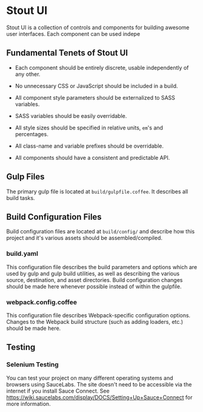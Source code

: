 # Stout UI

Stout UI is a collection of controls and components for building awesome
user interfaces. Each component can be used indepe


## Fundamental Tenets of Stout UI

- Each component should be entirely discrete, usable independently of any other.

- No unnecessary CSS or JavaScript should be included in a build.

- All component style parameters should be externalized to SASS variables.

- SASS variables should be easily overridable.

- All style sizes should be specified in relative units, `em`'s and percentages.

- All class-name and variable prefixes should be overridable.

- All components should have a consistent and predictable API.


## Gulp Files
The primary gulp file is located at `build/gulpfile.coffee`. It describes all
build tasks.


## Build Configuration Files
Build configuration files are located at `build/config/` and describe how this
project and it's various assets should be assembled/compiled.


### build.yaml
This configuration file describes the build parameters and options which are
used by gulp and gulp build utilities, as well as describing the various source,
destination, and asset directories. Build configuration changes should be made
here whenever possible instead of within the gulpfile.


### webpack.config.coffee
This configuration file describes Webpack-specific configuration options.
Changes to the Webpack build structure (such as adding loaders, etc.) should be
made here.


## Testing

### Selenium Testing
You can test your project on many different operating systems and browsers
using SauceLabs. The site doesn't need to be accessible via the internet if
you install Sauce Connect. See https://wiki.saucelabs.com/display/DOCS/Setting+Up+Sauce+Connect
for more information.
